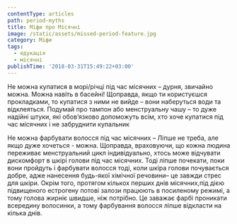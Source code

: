 ```yaml
---
contentType: articles
path: period-myths
title: Міфи про Місячні
image: /static/assets/missed-period-feature.jpg
category: Міфи
tags:
  - едукація
  - місячні
publishTime: '2018-03-31T15:49:22+03:00'
---
```

Не можна купатися в морі/річці під час місячних – дурня, звичайно можна. Можна навіть в басейні! Щоправда, якщо ти користуєшся прокладками, то купатися з ними не вийде – вони наберуться води та відклеяться. Подумай про тампон або менструальну чашу – то дуже надійні штуки, які обов’язково допоможуть всім, хто хоче купатися під час місячних і не забруднити купальник 

Не можна фарбувати волосся під час місячних – Ліпше не треба, але якщо дуже хочеться - можна. Щоправда, враховуючи, що кожна людина переживає менструальний цикл індивідуально, хтось може відчувати дискомфорт в шкірі голови під час місячних. Тоді ліпше почекати, поки вони пройдуть і фарбувати волосся тоді, коли шкіра голови почувається добре, адже нанесення будь-якої хімічної речовини– це завжди стрес для шкіри. Окрім того, протягом кількох перших днів місячних,під дією підвищеного естрогену потові залози працюють в посиленому режимі, а тому голова жирніє швидше, ніж потрібно. Це заважає фарбі проникати всередину волосинки, а тому фарбування волосся ліпше відкласти на кілька днів.
